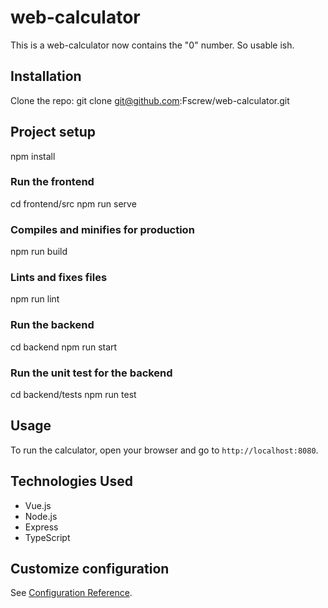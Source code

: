 # web-calculator
This is a web-calculator now contains the "0" number. So usable ish.
## Installation
Clone the repo: 
git clone git@github.com:Fscrew/web-calculator.git

## Project setup
npm install

### Run the frontend
cd frontend/src
npm run serve

### Compiles and minifies for production
npm run build

### Lints and fixes files
npm run lint

### Run the backend
cd backend
npm run start

### Run the unit test for the backend
cd backend/tests
npm run test

## Usage
To run the calculator, open your browser and go to `http://localhost:8080`.

## Technologies Used
- Vue.js
- Node.js
- Express
- TypeScript

## Customize configuration
See [Configuration Reference](https://cli.vuejs.org/config/).

